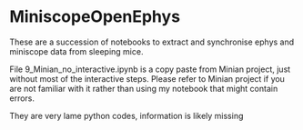 # MiniscopeOpenEphys

These are a succession of notebooks to extract and synchronise ephys and miniscope data from sleeping mice. 

File 9_Minian_no_interactive.ipynb is a copy paste from Minian project, just without most of the interactive steps. Please refer to Minian project if you are not familiar with it rather than using my notebook that might contain errors.

They are very lame python codes, information is likely missing
